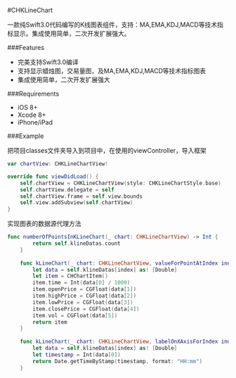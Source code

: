#CHKLineChart

一款纯Swift3.0代码编写的K线图表组件，支持：MA,EMA,KDJ,MACD等技术指标显示。集成使用简单，二次开发扩展强大。

###Features

- 完美支持Swift3.0编译
- 支持显示蜡烛图，交易量图，及MA,EMA,KDJ,MACD等技术指标图表
- 集成使用简单，二次开发扩展强大


###Requirements

- iOS 8+
- Xcode 8+
- iPhone/iPad

###Example

把项目classes文件夹导入到项目中，在使用的viewController，导入框架

```swift
var chartView: CHKLineChartView!

override func viewDidLoad() {
    self.chartView = CHKLineChartView(style: CHKLineChartStyle.base)
    self.chartView.delegate = self
    self.chartView.frame = self.view.bounds
    self.view.addSubview(self.chartView)
}
```

实现图表的数据源代理方法

```swift
func numberOfPointsInKLineChart(_ chart: CHKLineChartView) -> Int {
        return self.klineDatas.count
    }
    
    func kLineChart(_ chart: CHKLineChartView, valueForPointAtIndex index: Int) -> CHChartItem {
        let data = self.klineDatas[index] as! [Double]
        let item = CHChartItem()
        item.time = Int(data[0] / 1000)
        item.openPrice = CGFloat(data[1])
        item.highPrice = CGFloat(data[2])
        item.lowPrice = CGFloat(data[3])
        item.closePrice = CGFloat(data[4])
        item.vol = CGFloat(data[5])
        return item
    }
    
    func kLineChart(_ chart: CHKLineChartView, labelOnXAxisForIndex index: Int) -> String {
        let data = self.klineDatas[index] as! [Double]
        let timestamp = Int(data[0])
        return Date.getTimeByStamp(timestamp, format: "HH:mm")
    }
```

